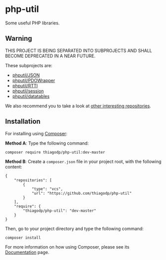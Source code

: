 php-util
========

Some useful PHP libraries.

## Warning

THIS PROJECT IS BEING SEPARATED INTO SUBPROJECTS AND SHALL BECOME DEPRECATED IN A NEAR FUTURE.

These subprojects are:
- [phputil/JSON](https://github.com/thiagodp/json)
- [phputil/PDOWrapper](https://github.com/thiagodp/pdowrapper)
- [phputil/RTTI](https://github.com/thiagodp/rtti)
- [phputil/session](https://github.com/thiagodp/session)
- [phputil/datatables](https://github.com/thiagodp/datatables)

We also recommend you to take a look at [other interesting repositories](https://github.com/thiagodp?tab=repositories).

## Installation

For installing using <a href="https://getcomposer.org/" >Composer</a>:

**Method A**: Type the following command:
```
composer require thiagodp/php-util:dev-master
```

**Method B**: Create a <code>composer.json</code> file in your project root, with the following content:
```
{
    "repositories": [
        {
            "type": "vcs",
            "url": "https://github.com/thiagodp/php-util"
        }
    ],
    "require": {
        "thiagodp/php-util": "dev-master"
    }
}
```
Then, go to your project directory and type the following command:
```
composer install
```

For more information on how using Composer, please see its <a href="https://getcomposer.org/doc/" >Documentation</a> page.
